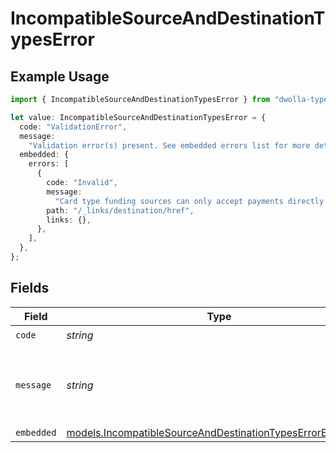 # IncompatibleSourceAndDestinationTypesError

## Example Usage

```typescript
import { IncompatibleSourceAndDestinationTypesError } from "dwolla-typescript";

let value: IncompatibleSourceAndDestinationTypesError = {
  code: "ValidationError",
  message:
    "Validation error(s) present. See embedded errors list for more details.",
  embedded: {
    errors: [
      {
        code: "Invalid",
        message:
          "Card type funding sources can only accept payments directly from a balance",
        path: "/_links/destination/href",
        links: {},
      },
    ],
  },
};
```

## Fields

| Field                                                                                                                        | Type                                                                                                                         | Required                                                                                                                     | Description                                                                                                                  | Example                                                                                                                      |
| ---------------------------------------------------------------------------------------------------------------------------- | ---------------------------------------------------------------------------------------------------------------------------- | ---------------------------------------------------------------------------------------------------------------------------- | ---------------------------------------------------------------------------------------------------------------------------- | ---------------------------------------------------------------------------------------------------------------------------- |
| `code`                                                                                                                       | *string*                                                                                                                     | :heavy_check_mark:                                                                                                           | N/A                                                                                                                          | ValidationError                                                                                                              |
| `message`                                                                                                                    | *string*                                                                                                                     | :heavy_check_mark:                                                                                                           | N/A                                                                                                                          | Validation error(s) present. See embedded errors list for more details.                                                      |
| `embedded`                                                                                                                   | [models.IncompatibleSourceAndDestinationTypesErrorEmbedded](../models/incompatiblesourceanddestinationtypeserrorembedded.md) | :heavy_minus_sign:                                                                                                           | N/A                                                                                                                          |                                                                                                                              |